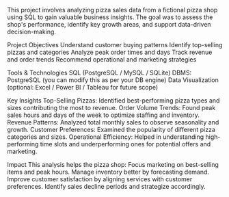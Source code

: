 This project involves analyzing pizza sales data from a fictional pizza shop using SQL to gain valuable business insights. The goal was to assess the shop's performance, identify key growth areas, and support data-driven decision-making.

Project Objectives
Understand customer buying patterns
Identify top-selling pizzas and categories
Analyze peak order times and days
Track revenue and order trends
Recommend operational and marketing strategies

Tools & Technologies
SQL (PostgreSQL / MySQL / SQLite)
DBMS: PostgreSQL (you can modify this as per your DB engine)
Data Visualization (optional: Excel / Power BI / Tableau for future scope)

Key Insights
Top-Selling Pizzas: Identified best-performing pizza types and sizes contributing the most to revenue.
Order Volume Trends: Found peak sales hours and days of the week to optimize staffing and inventory.
Revenue Patterns: Analyzed total monthly sales to observe seasonality and growth.
Customer Preferences: Examined the popularity of different pizza categories and sizes.
Operational Efficiency: Helped in understanding high-performing time slots and underperforming ones for potential offers and marketing.

Impact
This analysis helps the pizza shop:
Focus marketing on best-selling items and peak hours.
Manage inventory better by forecasting demand.
Improve customer satisfaction by aligning services with customer preferences.
Identify sales decline periods and strategize accordingly.

